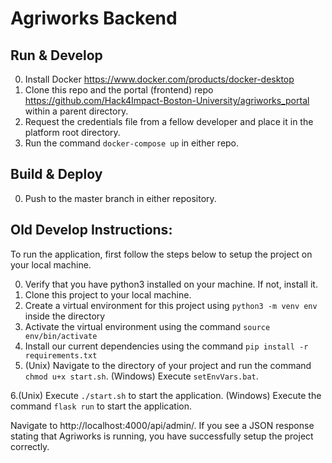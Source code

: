 # Agriworks Backend

## Run & Develop
0. Install Docker https://www.docker.com/products/docker-desktop
1. Clone this repo and the portal (frontend) repo   https://github.com/Hack4Impact-Boston-University/agriworks_portal within a parent directory.
2. Request the credentials file from a fellow developer and place it in the platform root directory.
3. Run the command `docker-compose up` in either repo. 

## Build & Deploy

0. Push to the master branch in either repository. 

## Old Develop Instructions:
To run the application, first follow the steps below to setup the project on your local machine.

0. Verify that you have python3 installed on your machine. If not, install it.
1. Clone this project to your local machine.
2. Create a virtual environment for this project using `python3 -m venv env` inside the directory
3. Activate the virtual environment using the command `source env/bin/activate`
4. Install our current dependencies using the command `pip install -r requirements.txt`
5. (Unix) Navigate to the directory of your project and run the command `chmod u+x start.sh`. 
   (Windows) Execute `setEnvVars.bat`. 

6.(Unix) Execute `./start.sh` to start the application. 
   (Windows) Execute the command `flask run` to start the application.

Navigate to http://localhost:4000/api/admin/. If you see a JSON response stating that Agriworks is running, you have successfully setup the project correctly.

